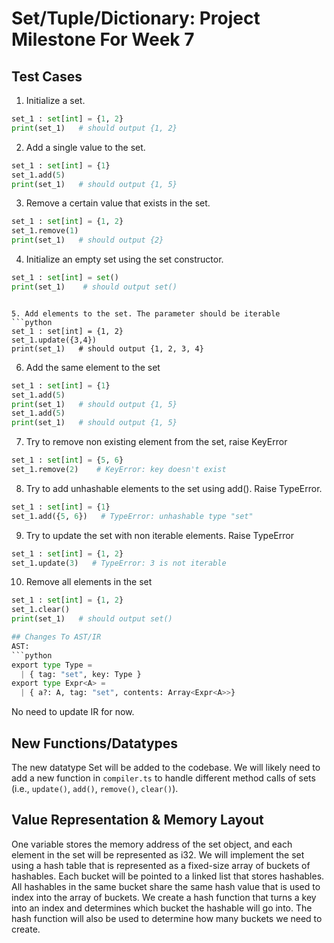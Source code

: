 # Set/Tuple/Dictionary: Project Milestone For Week 7

## Test Cases
1. Initialize a set.   
```python
set_1 : set[int] = {1, 2} 
print(set_1)   # should output {1, 2}
```

2. Add a single value to the set.
```python 
set_1 : set[int] = {1}
set_1.add(5)  
print(set_1)   # should output {1, 5}
```

3. Remove a certain value that exists in the set.  
```python 
set_1 : set[int] = {1, 2} 
set_1.remove(1)
print(set_1)   # should output {2}
```

4. Initialize an empty set using the set constructor.
```python
set_1 : set[int] = set() 
print(set_1)    # should output set()
```

```

5. Add elements to the set. The parameter should be iterable 
```python
set_1 : set[int] = {1, 2} 
set_1.update({3,4})
print(set_1)   # should output {1, 2, 3, 4}
```

6. Add the same element to the set
```python
set_1 : set[int] = {1}
set_1.add(5)  
print(set_1)   # should output {1, 5}
set_1.add(5)
print(set_1)   # should output {1, 5}
```

7. Try to remove non existing element from the set, raise KeyError
```python
set_1 : set[int] = {5, 6}
set_1.remove(2)    # KeyError: key doesn't exist
```

8. Try to add unhashable elements to the set using add(). Raise TypeError.
```python
set_1 : set[int] = {1}
set_1.add({5, 6})   # TypeError: unhashable type "set"
```

9. Try to update the set with non iterable elements. Raise TypeError
```python
set_1 : set[int] = {1, 2} 
set_1.update(3)   # TypeError: 3 is not iterable
```

10. Remove all elements in the set
```python
set_1 : set[int] = {1, 2} 
set_1.clear()
print(set_1)   # should output set()

## Changes To AST/IR
AST:
```python
export type Type =
  | { tag: "set", key: Type }
export type Expr<A> =
  | { a?: A, tag: "set", contents: Array<Expr<A>>}
```

No need to update IR for now.

## New Functions/Datatypes
The new datatype Set will be added to the codebase. We will likely need to add a new function in `compiler.ts` to handle different method calls of sets (i.e., `update()`, `add()`, `remove()`, `clear()`). 

## Value Representation & Memory Layout
One variable stores the memory address of the set object, and each element in the set will be represented as i32. We will implement the set using a hash table that is represented as a fixed-size array of buckets of hashables. Each bucket will be pointed to a linked list that stores hashables. All hashables in the same bucket share the same hash value that is used to index into the array of buckets. We create a hash function that turns a key into an index and determines which bucket the hashable will go into. The hash function will also be used to determine how many buckets we need to create. 
